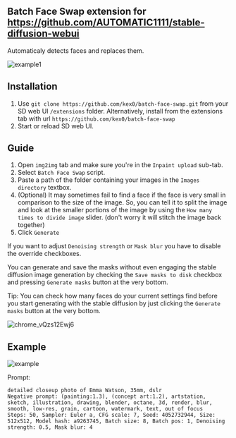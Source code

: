 ## Batch Face Swap extension for https://github.com/AUTOMATIC1111/stable-diffusion-webui
 Automaticaly detects faces and replaces them.
 
![example1](https://user-images.githubusercontent.com/46696708/211933260-7a27cc13-e33a-4bf1-911f-43e0aa97b96c.png)

## Installation
1. Use `git clone https://github.com/kex0/batch-face-swap.git` from your SD web UI `/extensions` folder. 
Alternatively, install from the extensions tab with url `https://github.com/kex0/batch-face-swap`
2. Start or reload SD web UI.

## Guide
1. Open `img2img` tab and make sure you're in the `Inpaint upload` sub-tab.
2. Select `Batch Face Swap` script.
3. Paste a path of the folder containing your images in the `Images directory` textbox.
4. (Optional) It may sometimes fail to find a face if the face is very small in comparison to the size of the image.
So, you can tell it to split the image and look at the smaller portions of the image by using the `How many times to divide image` slider.
(don't worry it will stitch the image back together)
5. Click `Generate`

If you want to adjust `Denoising strength` or `Mask blur` you have to disable the override checkboxes.

You can generate and save the masks without even engaging the stable diffusion image generation by checking the `Save masks to disk` checkbox and pressing 
`Generate masks` button at the very bottom.

Tip:
You can check how many faces do your current settings find before you start generating with the stable diffusion 
by just clicking the `Generate masks` button at the very bottom.

![chrome_vQzs12Ewj6](https://user-images.githubusercontent.com/46696708/211950350-6564edad-6879-4596-8457-eb5ceb055a70.png)

## Example
![example](https://user-images.githubusercontent.com/46696708/211818536-7d3bd06e-f6b1-40e9-854e-9cb44be3b2f8.png)

Prompt:
```ShellSession
detailed closeup photo of Emma Watson, 35mm, dslr
Negative prompt: (painting:1.3), (concept art:1.2), artstation, sketch, illustration, drawing, blender, octane, 3d, render, blur, smooth, low-res, grain, cartoon, watermark, text, out of focus
Steps: 50, Sampler: Euler a, CFG scale: 7, Seed: 4052732944, Size: 512x512, Model hash: a9263745, Batch size: 8, Batch pos: 1, Denoising strength: 0.5, Mask blur: 4
```

